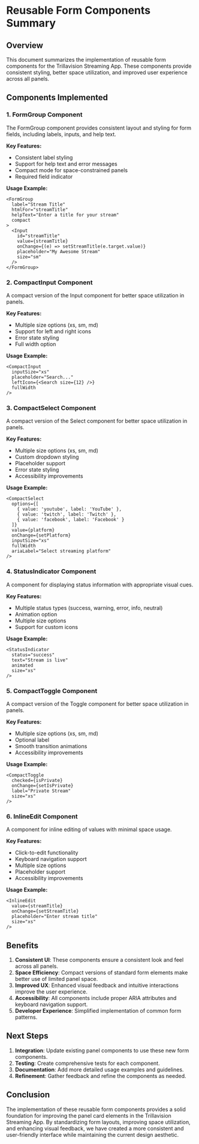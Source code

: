 # Reusable Form Components Summary

## Overview

This document summarizes the implementation of reusable form components for the Trillavision Streaming App. These components provide consistent styling, better space utilization, and improved user experience across all panels.

## Components Implemented

### 1. FormGroup Component

The FormGroup component provides consistent layout and styling for form fields, including labels, inputs, and help text.

**Key Features:**
- Consistent label styling
- Support for help text and error messages
- Compact mode for space-constrained panels
- Required field indicator

**Usage Example:**
```tsx
<FormGroup 
  label="Stream Title" 
  htmlFor="streamTitle"
  helpText="Enter a title for your stream"
  compact
>
  <Input 
    id="streamTitle"
    value={streamTitle}
    onChange={(e) => setStreamTitle(e.target.value)}
    placeholder="My Awesome Stream"
    size="sm"
  />
</FormGroup>
```

### 2. CompactInput Component

A compact version of the Input component for better space utilization in panels.

**Key Features:**
- Multiple size options (xs, sm, md)
- Support for left and right icons
- Error state styling
- Full width option

**Usage Example:**
```tsx
<CompactInput
  inputSize="xs"
  placeholder="Search..."
  leftIcon={<Search size={12} />}
  fullWidth
/>
```

### 3. CompactSelect Component

A compact version of the Select component for better space utilization in panels.

**Key Features:**
- Multiple size options (xs, sm, md)
- Custom dropdown styling
- Placeholder support
- Error state styling
- Accessibility improvements

**Usage Example:**
```tsx
<CompactSelect
  options={[
    { value: 'youtube', label: 'YouTube' },
    { value: 'twitch', label: 'Twitch' },
    { value: 'facebook', label: 'Facebook' }
  ]}
  value={platform}
  onChange={setPlatform}
  inputSize="xs"
  fullWidth
  ariaLabel="Select streaming platform"
/>
```

### 4. StatusIndicator Component

A component for displaying status information with appropriate visual cues.

**Key Features:**
- Multiple status types (success, warning, error, info, neutral)
- Animation option
- Multiple size options
- Support for custom icons

**Usage Example:**
```tsx
<StatusIndicator
  status="success"
  text="Stream is live"
  animated
  size="xs"
/>
```

### 5. CompactToggle Component

A compact version of the Toggle component for better space utilization in panels.

**Key Features:**
- Multiple size options (xs, sm, md)
- Optional label
- Smooth transition animations
- Accessibility improvements

**Usage Example:**
```tsx
<CompactToggle
  checked={isPrivate}
  onChange={setIsPrivate}
  label="Private Stream"
  size="xs"
/>
```

### 6. InlineEdit Component

A component for inline editing of values with minimal space usage.

**Key Features:**
- Click-to-edit functionality
- Keyboard navigation support
- Multiple size options
- Placeholder support
- Accessibility improvements

**Usage Example:**
```tsx
<InlineEdit
  value={streamTitle}
  onChange={setStreamTitle}
  placeholder="Enter stream title"
  size="xs"
/>
```

## Benefits

1. **Consistent UI**: These components ensure a consistent look and feel across all panels.
2. **Space Efficiency**: Compact versions of standard form elements make better use of limited panel space.
3. **Improved UX**: Enhanced visual feedback and intuitive interactions improve the user experience.
4. **Accessibility**: All components include proper ARIA attributes and keyboard navigation support.
5. **Developer Experience**: Simplified implementation of common form patterns.

## Next Steps

1. **Integration**: Update existing panel components to use these new form components.
2. **Testing**: Create comprehensive tests for each component.
3. **Documentation**: Add more detailed usage examples and guidelines.
4. **Refinement**: Gather feedback and refine the components as needed.

## Conclusion

The implementation of these reusable form components provides a solid foundation for improving the panel card elements in the Trillavision Streaming App. By standardizing form layouts, improving space utilization, and enhancing visual feedback, we have created a more consistent and user-friendly interface while maintaining the current design aesthetic.